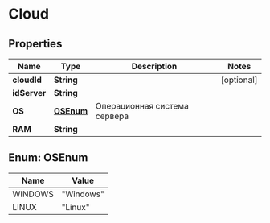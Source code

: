 # Cloud

## Properties
Name | Type | Description | Notes
------------ | ------------- | ------------- | -------------
**cloudId** | **String** |  |  [optional]
**idServer** | **String** |  | 
**OS** | [**OSEnum**](#OSEnum) | Операционная система сервера | 
**RAM** | **String** |  | 

<a name="OSEnum"></a>
## Enum: OSEnum
Name | Value
---- | -----
WINDOWS | &quot;Windows&quot;
LINUX | &quot;Linux&quot;
